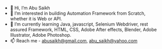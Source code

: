 - 👋 Hi, I’m Abu Saikh
- 👀 I’m interested in building Automation Framework from Scratch, whether it is Web or API.
- 🌱 I’m currently learning Java, javascript, Selenium Webdriver, rest assured Framework, HTML, CSS, Adobe After effects,
      Blender, Adobe Illustrator, Adobe Photoshop.
- 📫 Reach me - abusaikh@gmail.com, abu_saikh@yahoo.com

<!---
abusaikh/abusaikh is a ✨ special ✨ repository because its `README.md` (this file) appears on your GitHub profile.
You can click the Preview link to take a look at your changes.
--->
